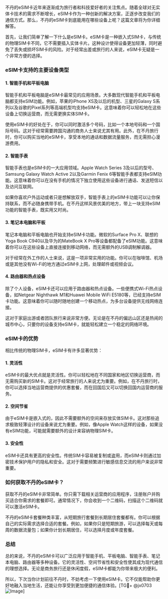 不丹的eSIM卡近年来逐渐成为旅行者和科技爱好者的关注焦点。随着全球对无实体卡技术的需求不断增长，eSIM卡作为一种创新的解决方案，正逐步改变我们的通信方式。那么，不丹的eSIM卡到底能用在哪些设备上呢？这篇文章将为你详细解答。

首先，让我们简单了解一下什么是eSIM卡。eSIM卡是一种嵌入式SIM卡，与传统的物理SIM卡不同，它不需要插入实体卡片。这种设计使得设备更加轻薄，同时避免了丢失或损坏SIM卡的风险。对于经常出差或旅行的人来说，eSIM卡无疑是一个非常方便的选择。

### eSIM卡支持的主要设备类型

#### 1. 智能手机和平板电脑

智能手机和平板电脑是eSIM卡最常见的应用场景。大多数现代智能手机和平板电脑都支持eSIM功能。例如，苹果的iPhone XS及以后的机型、三星的Galaxy S系列以及谷歌的Pixel系列等高端机型均支持eSIM卡。这意味着你可以轻松地在这些设备上切换运营商，而无需更换实体SIM卡。

使用eSIM卡的好处在于，你可以同时激活多个号码，比如一个本地号码和一个国际号码。这对于经常需要跨国沟通的商务人士来说尤其有用。此外，在不丹旅行时，你可以购买当地的eSIM卡，享受本地的通话和数据流量服务，而无需担心漫游费用。

#### 2. 智能手表

智能手表也是eSIM卡的一大应用领域。Apple Watch Series 3及以后的型号、Samsung Galaxy Watch Active 2以及Garmin Fenix 6等智能手表都支持eSIM功能。这意味着你可以在没有手机的情况下独立使用这些设备进行通话、发送短信以及访问互联网。

如果你喜欢户外运动或者只是想解放双手，智能手表上的eSIM卡功能可以让你保持联系，而不必随身携带手机。在不丹这样风景优美的地方，带上一块支持eSIM功能的智能手表，既实用又时尚。

#### 3. 笔记本电脑和平板

笔记本电脑和平板电脑也开始支持eSIM卡功能。微软的Surface Pro X、联想的Yoga Book C940以及华为的MateBook X Pro等设备都配备了eSIM功能。这意味着你可以在这些设备上直接连接到移动网络，而无需额外的USB调制解调器。

对于经常在外工作的人士来说，这是一项非常实用的功能。你可以在咖啡馆、机场或是其他没有Wi-Fi的地方通过eSIM卡上网，处理邮件或视频会议。

#### 4. 路由器和热点设备

除了个人设备，eSIM卡还可以应用于路由器和热点设备。一些便携式Wi-Fi热点设备，如Netgear Nighthawk M1和Huawei Mobile WiFi E5180等，已经支持eSIM卡功能。这意味着你可以随时随地创建一个移动热点，为多台设备提供无线网络连接。

这对于家庭出游或者团队旅行来说非常方便。无论是在不丹的偏远山区还是热闹的城市中心，只要你的设备支持eSIM卡，就能轻松建立一个稳定的网络环境。

### eSIM卡的优势

相比传统的物理SIM卡，eSIM卡有许多显著优势：

#### 1. 灵活性

eSIM卡的最大优点就是灵活性。你可以轻松地在不同国家和地区切换运营商，而无需购买新的SIM卡。这对于经常旅行的人来说尤为重要。例如，在不丹旅行时，你可以选择当地运营商提供的优惠套餐，而在回国后又可以切换回国内运营商的服务。

#### 2. 空间节省

由于eSIM卡是嵌入式的，因此不需要额外的空间来存放实体SIM卡。这对那些追求极致轻薄设计的设备来说尤为重要。例如，像Apple Watch这样的设备，如果没有eSIM功能，可能就需要额外的设计来容纳物理SIM卡。

#### 3. 安全性

eSIM卡还具有更高的安全性。传统SIM卡容易被复制或盗用，而eSIM卡则通过加密技术保护用户的隐私和安全。这对于需要频繁进行敏感信息交流的用户来说非常重要。

### 如何获取不丹的eSIM卡？

获取不丹的eSIM卡非常简单。你只需下载相关运营商的应用程序，注册账户并购买适合你需求的套餐即可。通常情况下，你会收到一个二维码，扫描这个二维码就可以激活eSIM卡。

不丹的eSIM卡套餐种类丰富，从短期旅行套餐到长期居住套餐都有。你可以根据自己的实际需求选择合适的套餐。例如，如果你只是短期旅游，可以选择每天或每周的数据流量包；如果你计划长期居住，可以选择月度或年度套餐。

### 总结

总的来说，不丹的eSIM卡可以广泛应用于智能手机、平板电脑、智能手表、笔记本电脑、路由器等多种设备。它的灵活性、空间节省性和安全性使其成为现代通信的理想选择。无论是商务旅行还是休闲度假，eSIM卡都能为你带来极大的便利。

所以，下次当你计划前往不丹时，不妨考虑一下使用eSIM卡。它不仅能帮助你更好地融入当地生活，还能让你享受到更加便捷的通信体验。[TG💪+ @jx0703 ![Image](https://github.com/user-attachments/assets/dbca1d08-cadb-493c-b0ec-ad6f7a83f270)]